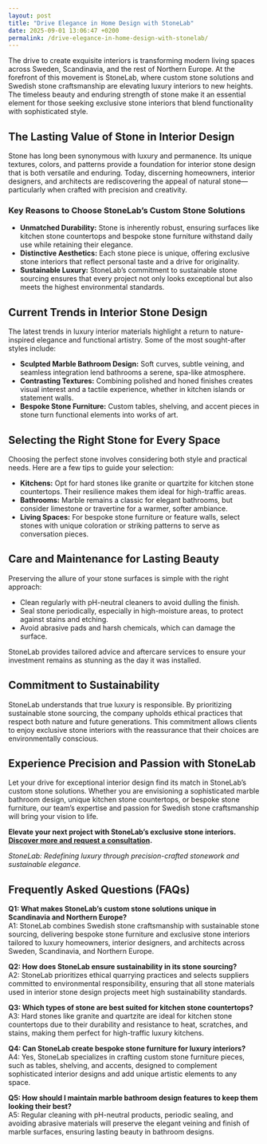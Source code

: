 ```yaml
---
layout: post
title: "Drive Elegance in Home Design with StoneLab"
date: 2025-09-01 13:06:47 +0200
permalink: /drive-elegance-in-home-design-with-stonelab/
---
```

The drive to create exquisite interiors is transforming modern living spaces across Sweden, Scandinavia, and the rest of Northern Europe. At the forefront of this movement is StoneLab, where custom stone solutions and Swedish stone craftsmanship are elevating luxury interiors to new heights. The timeless beauty and enduring strength of stone make it an essential element for those seeking exclusive stone interiors that blend functionality with sophisticated style.

## The Lasting Value of Stone in Interior Design

Stone has long been synonymous with luxury and permanence. Its unique textures, colors, and patterns provide a foundation for interior stone design that is both versatile and enduring. Today, discerning homeowners, interior designers, and architects are rediscovering the appeal of natural stone—particularly when crafted with precision and creativity.

### Key Reasons to Choose StoneLab’s Custom Stone Solutions

- **Unmatched Durability:** Stone is inherently robust, ensuring surfaces like kitchen stone countertops and bespoke stone furniture withstand daily use while retaining their elegance.
- **Distinctive Aesthetics:** Each stone piece is unique, offering exclusive stone interiors that reflect personal taste and a drive for originality.
- **Sustainable Luxury:** StoneLab’s commitment to sustainable stone sourcing ensures that every project not only looks exceptional but also meets the highest environmental standards.

## Current Trends in Interior Stone Design

The latest trends in luxury interior materials highlight a return to nature-inspired elegance and functional artistry. Some of the most sought-after styles include:

- **Sculpted Marble Bathroom Design:** Soft curves, subtle veining, and seamless integration lend bathrooms a serene, spa-like atmosphere.
- **Contrasting Textures:** Combining polished and honed finishes creates visual interest and a tactile experience, whether in kitchen islands or statement walls.
- **Bespoke Stone Furniture:** Custom tables, shelving, and accent pieces in stone turn functional elements into works of art.

## Selecting the Right Stone for Every Space

Choosing the perfect stone involves considering both style and practical needs. Here are a few tips to guide your selection:

- **Kitchens:** Opt for hard stones like granite or quartzite for kitchen stone countertops. Their resilience makes them ideal for high-traffic areas.
- **Bathrooms:** Marble remains a classic for elegant bathrooms, but consider limestone or travertine for a warmer, softer ambiance.
- **Living Spaces:** For bespoke stone furniture or feature walls, select stones with unique coloration or striking patterns to serve as conversation pieces.

## Care and Maintenance for Lasting Beauty

Preserving the allure of your stone surfaces is simple with the right approach:

- Clean regularly with pH-neutral cleaners to avoid dulling the finish.
- Seal stone periodically, especially in high-moisture areas, to protect against stains and etching.
- Avoid abrasive pads and harsh chemicals, which can damage the surface.

StoneLab provides tailored advice and aftercare services to ensure your investment remains as stunning as the day it was installed.

## Commitment to Sustainability

StoneLab understands that true luxury is responsible. By prioritizing sustainable stone sourcing, the company upholds ethical practices that respect both nature and future generations. This commitment allows clients to enjoy exclusive stone interiors with the reassurance that their choices are environmentally conscious.

## Experience Precision and Passion with StoneLab

Let your drive for exceptional interior design find its match in StoneLab’s custom stone solutions. Whether you are envisioning a sophisticated marble bathroom design, unique kitchen stone countertops, or bespoke stone furniture, our team’s expertise and passion for Swedish stone craftsmanship will bring your vision to life.

**Elevate your next project with StoneLab’s exclusive stone interiors. [Discover more and request a consultation](https://stonelab.se/).**

*StoneLab: Redefining luxury through precision-crafted stonework and sustainable elegance.*

## Frequently Asked Questions (FAQs)

**Q1: What makes StoneLab’s custom stone solutions unique in Scandinavia and Northern Europe?**  
A1: StoneLab combines Swedish stone craftsmanship with sustainable stone sourcing, delivering bespoke stone furniture and exclusive stone interiors tailored to luxury homeowners, interior designers, and architects across Sweden, Scandinavia, and Northern Europe.

**Q2: How does StoneLab ensure sustainability in its stone sourcing?**  
A2: StoneLab prioritizes ethical quarrying practices and selects suppliers committed to environmental responsibility, ensuring that all stone materials used in interior stone design projects meet high sustainability standards.

**Q3: Which types of stone are best suited for kitchen stone countertops?**  
A3: Hard stones like granite and quartzite are ideal for kitchen stone countertops due to their durability and resistance to heat, scratches, and stains, making them perfect for high-traffic luxury kitchens.

**Q4: Can StoneLab create bespoke stone furniture for luxury interiors?**  
A4: Yes, StoneLab specializes in crafting custom stone furniture pieces, such as tables, shelving, and accents, designed to complement sophisticated interior designs and add unique artistic elements to any space.

**Q5: How should I maintain marble bathroom design features to keep them looking their best?**  
A5: Regular cleaning with pH-neutral products, periodic sealing, and avoiding abrasive materials will preserve the elegant veining and finish of marble surfaces, ensuring lasting beauty in bathroom designs.

<script type="application/ld+json">
{
  "@context": "https://schema.org",
  "@type": "BlogPosting",
  "headline": "Drive Elegance in Home Design with StoneLab",
  "description": "Explore how StoneLab's custom stone solutions and Swedish stone craftsmanship elevate luxury interiors across Sweden, Scandinavia, and Northern Europe.",
  "author": {
    "@type": "Person",
    "name": "StoneLab"
  },
  "publisher": {
    "@type": "Person",
    "name": "StoneLab"
  },
  "mainEntityOfPage": {
    "@type": "WebPage",
    "@id": "https://stonelab.se/"
  },
  "datePublished": "2024-06-01",
  "dateModified": "2024-06-01",
  "keywords": "StoneLab, custom stone solutions, interior stone design, exclusive stone interiors, Swedish stone craftsmanship, luxury interior materials, kitchen stone countertops, marble bathroom design, bespoke stone furniture, sustainable stone sourcing",
  "inLanguage": "en",
  "url": "https://stonelab.se/"
}
</script>

<script type="application/ld+json">
{
  "@context": "https://schema.org",
  "@type": "FAQPage",
  "mainEntity": [
    {
      "@type": "Question",
      "name": "What makes StoneLab’s custom stone solutions unique in Scandinavia and Northern Europe?",
      "acceptedAnswer": {
        "@type": "Answer",
        "text": "StoneLab combines Swedish stone craftsmanship with sustainable stone sourcing, delivering bespoke stone furniture and exclusive stone interiors tailored to luxury homeowners, interior designers, and architects across Sweden, Scandinavia, and Northern Europe."
      }
    },
    {
      "@type": "Question",
      "name": "How does StoneLab ensure sustainability in its stone sourcing?",
      "acceptedAnswer": {
        "@type": "Answer",
        "text": "StoneLab prioritizes ethical quarrying practices and selects suppliers committed to environmental responsibility, ensuring that all stone materials used in interior stone design projects meet high sustainability standards."
      }
    },
    {
      "@type": "Question",
      "name": "Which types of stone are best suited for kitchen stone countertops?",
      "acceptedAnswer": {
        "@type": "Answer",
        "text": "Hard stones like granite and quartzite are ideal for kitchen stone countertops due to their durability and resistance to heat, scratches, and stains, making them perfect for high-traffic luxury kitchens."
      }
    },
    {
      "@type": "Question",
      "name": "Can StoneLab create bespoke stone furniture for luxury interiors?",
      "acceptedAnswer": {
        "@type": "Answer",
        "text": "Yes, StoneLab specializes in crafting custom stone furniture pieces, such as tables, shelving, and accents, designed to complement sophisticated interior designs and add unique artistic elements to any space."
      }
    },
    {
      "@type": "Question",
      "name": "How should I maintain marble bathroom design features to keep them looking their best?",
      "acceptedAnswer": {
        "@type": "Answer",
        "text": "Regular cleaning with pH-neutral products, periodic sealing, and avoiding abrasive materials will preserve the elegant veining and finish of marble surfaces, ensuring lasting beauty in bathroom designs."
      }
    }
  ]
}
</script>